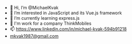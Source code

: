 - 👋 Hi, I’m @MichaelKvak
- 👀 I’m interested in JavaScript and its Vue.js framework
- 🌱 I’m currently learning express.js
- 💞️ I'm work for a company ThinkMobiles
- 📫 https://www.linkedin.com/in/michael-kvak-594b91218
- 
     mkvak1987@gmail.com

<!---
MichaelKvak/MichaelKvak is a ✨ special ✨ repository because its `README.md` (this file) appears on your GitHub profile.
You can click the Preview link to take a look at your changes.
--->
